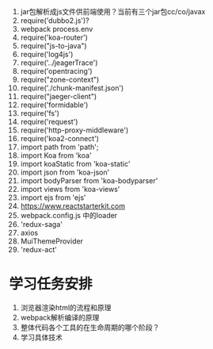 1. jar包解析成js文件供前端使用？当前有三个jar包cc/co/javax
2. require('dubbo2.js')?
3. webpack process.env
4. require('koa-router')
5. require("js-to-java")
6. require('log4js')
7. require('../jeagerTrace')
8. require('opentracing')
9. require("zone-context")
10. require('./chunk-manifest.json')
11. require("jaeger-client")
12. require('formidable')
13. require('fs')
14. require('request')
15. require('http-proxy-middleware')
16. require('koa2-connect')
17. import path from 'path';
18. import Koa from 'koa'
19. import koaStatic from 'koa-static'
20. import json from 'koa-json'
21. import bodyParser from 'koa-bodyparser'
22. import views from 'koa-views'
23. import ejs from 'ejs'
24. https://www.reactstarterkit.com
25. webpack.config.js 中的loader
26. 'redux-saga'
27. axios
28. MuiThemeProvider
29. 'redux-act'


# 学习任务安排
1. 浏览器渲染html的流程和原理
2. webpack解析编译的原理
3. 整体代码各个工具的在生命周期的哪个阶段？
4. 学习具体技术
